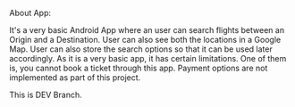 About App:

It's a very basic Android App where an user can search flights between an Origin and a Destination. User can also see both the locations in a Google Map. User can also store the search options so that it can be used later accordingly. As it is a very basic app, it has certain limitations. One of them is, you cannot book a ticket through this app. Payment options are not implemented as part of this project.

This is DEV Branch.




